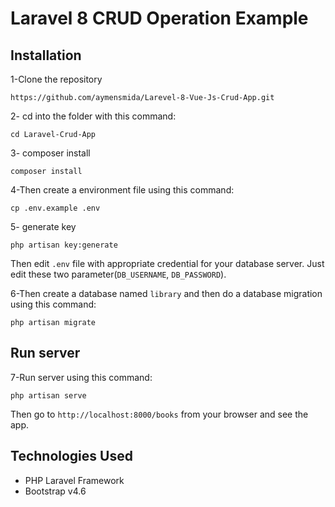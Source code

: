# Laravel 8 CRUD Operation Example



## Installation

1-Clone the repository
```
https://github.com/aymensmida/Larevel-8-Vue-Js-Crud-App.git
```

2- cd into the folder with this command:
```
cd Laravel-Crud-App
```

3- composer install
```
composer install
```

4-Then create a environment file using this command:
```
cp .env.example .env
```

5- generate key
```
php artisan key:generate
``` 

Then edit `.env` file with appropriate credential for your database server. Just edit these two parameter(`DB_USERNAME`, `DB_PASSWORD`).

6-Then create a database named `library` and then do a database migration using this command:
```
php artisan migrate
```

## Run server

7-Run server using this command:
```
php artisan serve
```

Then go to `http://localhost:8000/books` from your browser and see the app.

## Technologies Used

- PHP Laravel Framework
- Bootstrap v4.6

